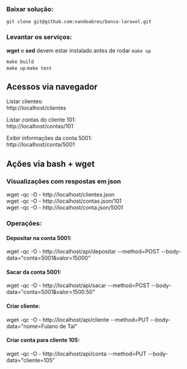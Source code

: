 
### Baixar solução:
`git clone git@github.com:nandoabreu/banco-laravel.git`


### Levantar os serviços:
__wget__ e __sed__ devem estar instalado antes de rodar `make up`

`make build`  
`make up`
`make test`


## Acessos via navegador

Listar clientes:  
http://localhost/clientes

Listar contas do cliente 101:  
http://localhost/contas/101

Exibir informações da conta 5001:  
http://localhost/conta/5001


## Ações via bash + wget

### Visualizações com respostas em json
wget -qc -O - http://localhost/clientes.json  
wget -qc -O - http://localhost/contas.json/101  
wget -qc -O - http://localhost/conta.json/5001  


### Operações:

#### Depositar na conta 5001:
wget -qc -O - http://localhost/api/depositar --method=POST --body-data="conta=5001&valor=15000"

#### Sacar da conta 5001:
wget -qc -O - http://localhost/api/sacar --method=POST --body-data="conta=5001&valor=1500.50"

#### Criar cliente:
wget -qc -O - http://localhost/api/cliente --method=PUT --body-data="nome=Fulano de Tal"

#### Criar conta para cliente 105:
wget -qc -O - http://localhost/api/conta --method=PUT --body-data="cliente=105"


